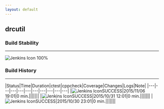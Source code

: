 ```yaml
---
layout: default
---
```

## drcutil
### Build Stability
___
![Jenkins Icon](http://jenkinshrg.github.io/images/48x48/health-80plus.png)
100%
  
### Build History
___
|Status|Time|Duration|<span class='badge'>ctest</span>|<span class='badge'>cppcheck</span>|Coverage|Changes|Logs|Note|
|---|---|---|---|---|---|---|---|---|---|
|![Jenkins Icon](http://jenkinshrg.github.io/images/24x24/blue.png)SUCCESS|2015/11/06 19:01|0 min.|||||||
|![Jenkins Icon](http://jenkinshrg.github.io/images/24x24/blue.png)SUCCESS|2015/10/31 12:01|0 min.|||||||
|![Jenkins Icon](http://jenkinshrg.github.io/images/24x24/blue.png)SUCCESS|2015/10/30 23:01|0 min.|||||||
